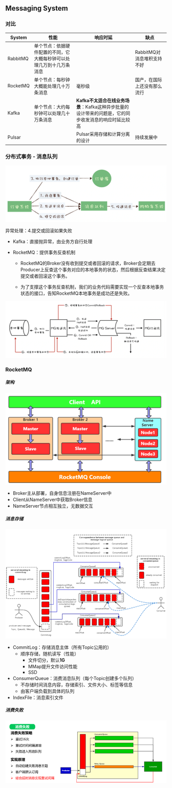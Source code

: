## Messaging System

### 对比

| System   | 性能                                 | **响应时延**                                                  | 缺点                |
| -------- | ---------------------------------- | --------------------------------------------------------- | ----------------- |
| RabbitMQ | 单个节点：依据硬件配置的不同，它大概每秒钟可以处理几万到十几万条消息 |                                                           | RabbitMQ对消息堆积支持不好 |
| RocketMQ | 单个节点：每秒钟大概能处理几十万条消息                | 毫秒级                                                       | 国产，在国际上还没有那么流行    |
| Kafka    | 单个节点：大约每秒钟可以处理几十万条消息               | **Kafka不太适合在线业务场景**：Kafka这种异步批量的设计带来的问题是，它的同步收发消息的响应时延比较高 |                   |
| Pulsar   |                                    | Pulsar采用存储和计算分离的设计                                        | 持续发展中             |

### 分布式事务 - 消息队列

<img src="assets/image-20220209105616471.png" alt="image-20220209105616471" style="zoom:50%;" />

异常处理：4.提交或回滚如果失败

- Kafka：直接抛异常，由业务方自行处理

- RocketMQ：提供事务反查机制
  
  - RocketMQ的Broker没有收到提交或者回滚的请求，Broker会定期去Producer上反查这个事务对应的本地事务的状态，然后根据反查结果决定提交或者回滚这个事务。
  
  - 为了支撑这个事务反查机制，我们的业务代码需要实现一个反查本地事务状态的接口，告知RocketMQ本地事务是成功还是失败。

<img src="assets/image-20220209111329590.png" alt="image-20220209111329590" style="zoom:50%;" />





### RocketMQ

##### 架构

![image-20230915170614560](./assets/image-20230915170614560.png)

- Broker主从部署，自身信息注册在NameServer中
- Client从NameServer中获取Broker信息
- NameServer节点相互独立，无数据交互

##### 消息存储

![image-20230915170918747](./assets/image-20230915170918747.png)

- CommitLog：存储消息主体（所有Topic公用的）
  - 顺序存储，随机读写（性能）
    - 文件切分，默认**1G**
    - MMap提升文件访问性能
    - SSD
- ConsumerQueue：消费消息队列（每个Topic创建多个队列）
  - 不存储时间消息内容，存储索引、文件大小、标签等信息
  - 由客户端负载到具体的队列
- IndexFile：消息索引文件

##### 消费失败

![image-20230915185514982](./assets/image-20230915185514982.png)